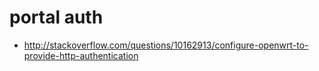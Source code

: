 # portal auth

* <http://stackoverflow.com/questions/10162913/configure-openwrt-to-provide-http-authentication>